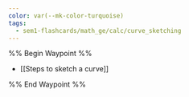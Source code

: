 ```yaml
---
color: var(--mk-color-turquoise)
tags:
  - sem1-flashcards/math_ge/calc/curve_sketching
---
```

%% Begin Waypoint %%
- [[Steps to sketch a curve]]

%% End Waypoint %%
